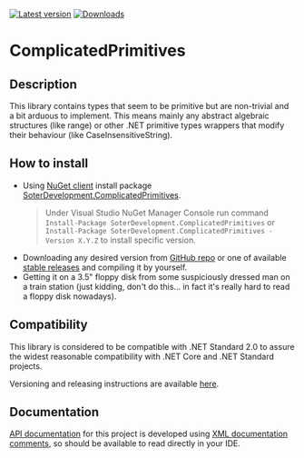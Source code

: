 [![Latest version](https://img.shields.io/nuget/v/SoterDevelopment.ComplicatedPrimitives.svg)](https://www.nuget.org/packages/SoterDevelopment.ComplicatedPrimitives/)
[![Downloads](https://img.shields.io/nuget/dt/SoterDevelopment.ComplicatedPrimitives.svg)](https://www.nuget.org/packages/SoterDevelopment.ComplicatedPrimitives/)

# ComplicatedPrimitives

## Description
This library contains types that seem to be primitive but are non-trivial and a bit arduous to implement. This means mainly any abstract algebraic structures (like range) or other .NET primitive types wrappers that modify their behaviour (like CaseInsensitiveString).

## How to install
* Using [NuGet client](docs.microsoft.com/nuget/install-nuget-client-tools) install package [SoterDevelopment.ComplicatedPrimitives](https://www.nuget.org/packages/SoterDevelopment.ComplicatedPrimitives/).
  > Under Visual Studio NuGet Manager Console run command `Install-Package SoterDevelopment.ComplicatedPrimitives` or `Install-Package SoterDevelopment.ComplicatedPrimitives -Version X.Y.Z` to install specific version.
* Downloading any desired version from [GitHub repo](https://github.com/jabarij/ComplicatedPrimitives) or one of available [stable releases](https://github.com/jabarij/ComplicatedPrimitives/releases) and compiling it by yourself.
* Getting it on a 3.5" floppy disk from some suspiciously dressed man on a train station (just kidding, don't do this... in fact it's really hard to read a floppy disk nowadays).

## Compatibility
This library is considered to be compatible with .NET Standard 2.0 to assure the widest reasonable compatibility with .NET Core and .NET Standard projects.

Versioning and releasing instructions are available [here](release.md).

## Documentation
[API documentation](api/index.md) for this project is developed using [XML documentation comments](https://docs.microsoft.com/en-us/dotnet/csharp/language-reference/xmldoc), so should be available to read directly in your IDE. 
